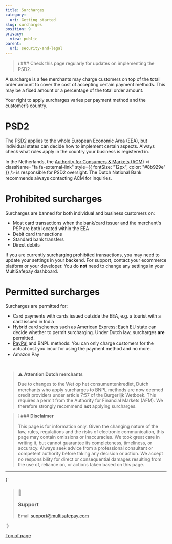 ```yaml
---
title: Surcharges
category:
  uri: Getting started
slug: surcharges
position: 9
privacy:
  view: public
parent:
  uri: security-and-legal
---
```

> ℹ ### ​Check this page regularly for updates on implementing the PSD2.

A surcharge is a fee merchants may charge customers on top of the total order amount to cover the cost of accepting certain payment methods. This may be a fixed amount or a percentage of the total order amount.

Your right to apply surcharges varies per payment method and the customer’s country.

# PSD2

The [PSD2](/docs/psd2/) applies to the whole European Economic Area (EEA), but individual states can decide how to implement certain aspects. Always check what rules apply in the country your business is registered in.

In the Netherlands, the <a href="https://www.acm.nl" target="_blank">Authority for Consumers & Markets (ACM)</a> <i className="fa fa-external-link" style={{ fontSize: "12px", color: "#8b929e" }} /> is responsible for PSD2 oversight. The Dutch National Bank recommends always contacting ACM for inquiries.

# Prohibited surcharges

Surcharges are banned for both individual and business customers on:

* Most card transactions when the bank/card <Glossary>issuer</Glossary> and the merchant's <Glossary>PSP</Glossary> are both located within the EEA
* Debit card transactions
* Standard bank transfers
* Direct debits

If you are currently surcharging prohibited transactions, you may need to update your settings in your <Glossary>backend</Glossary>. For support, contact your ecommerce platform or your developer. You do **not** need to change any settings in your MultiSafepay dashboard.

# Permitted surcharges

Surcharges are permitted for:

* Card payments with cards issued outside the EEA, e.g. a tourist with a card issued in India
* Hybrid <Glossary>card schemes</Glossary> such as American Express: Each EU state can decide whether to permit surcharging. Under Dutch law, surcharges **are** permitted.
* [PayPal](/docs/paypal/) and <Glossary>BNPL</Glossary> methods: You can only charge customers for the actual cost you incur for using the payment method and no more.
* Amazon Pay

<br />

> ⚠️ **Attention Dutch merchants**
>
> Due to changes to the Wet op het consumentenkrediet, Dutch merchants who apply surcharges to <Glossary>BNPL</Glossary> methods are now deemed credit providers under article 7:57 of the Burgerlijk Wetboek. This requires a permit from the Authority for Financial Markets (AFM). We therefore strongly recommend **not** applying surcharges.<br />

> ❕ ### **Disclaimer**
>
> This page is for information only. Given the changing nature of the law, rules, regulations and the risks of electronic communication, this page may contain omissions or inaccuracies. We took great care in writing it, but cannot guarantee its completeness, timeliness, or accuracy. Always seek advice from a professional consultant or competent authority before taking any decision or action. We accept no responsibility for direct or consequential damages resulting from the use of, reliance on, or actions taken based on this page.<br />

***

<HTMLBlock>{`
<blockquote className="callout callout_info">
    <h3 className="callout-heading false">
        <span className="callout-icon">💬</span>
        <p>Support</p>
    </h3>
    <p>Email <a href="mailto:support@multisafepay.com">support@multisafepay.com</a></p>
</blockquote>
`}</HTMLBlock>

[Top of page](#)
